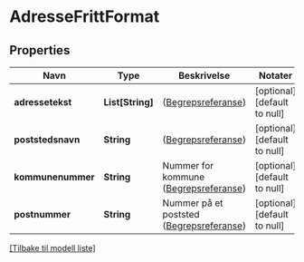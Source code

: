 # AdresseFrittFormat

## Properties

| Navn              | Type             | Beskrivelse                                                                                                            | Notater                      |
|-------------------|------------------|------------------------------------------------------------------------------------------------------------------------|------------------------------|
| **adressetekst**  | **List[String]** | ([Begrepsreferanse](https://data.skatteetaten.no/begreper/20b2e0fb-9fe1-11e5-a9f8-e4115b280940))                       | [optional] [default to null] |
| **poststedsnavn** | **String**       | ([Begrepsreferanse](https://data.skatteetaten.no/begreper/20b2e123-9fe1-11e5-a9f8-e4115b280940))                       | [optional] [default to null] |
| **kommunenummer** | **String**       | Nummer for kommune   ([Begrepsreferanse](https://data.skatteetaten.no/begrep/20b2e0f3-9fe1-11e5-a9f8-e4115b280940))    | [optional] [default to null] |
| **postnummer**    | **String**       | Nummer på et poststed   ([Begrepsreferanse](https://data.skatteetaten.no/begrep/20b2e121-9fe1-11e5-a9f8-e4115b280940)) | [optional] [default to null] |

[[Tilbake til modell liste]](../index.md)

